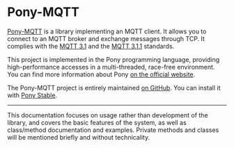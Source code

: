# Pony-MQTT

[Pony-MQTT](https://github.com/EpicEric/pony-mqtt) is a library implementing an
MQTT client. It allows you to connect to an MQTT broker and exchange messages
through TCP. It complies with the
[MQTT 3.1](http://public.dhe.ibm.com/software/dw/webservices/ws-mqtt/mqtt-v3r1.html)
and the
[MQTT 3.1.1](http://docs.oasis-open.org/mqtt/mqtt/v3.1.1/os/mqtt-v3.1.1-os.html)
standards.

This project is implemented in the Pony programming language, providing
high-performance accesses in a multi-threaded, race-free environment.
You can find more information about Pony
[on the official website](https://www.ponylang.org/).

The Pony-MQTT project is entirely maintained
[on GitHub](https://github.com/EpicEric/pony-mqtt).
You can install it with
[Pony Stable](https://github.com/ponylang/pony-stable).

---

This documentation focuses on usage rather than development of the library,
and covers the basic features of the system, as well as class/method
documentation and examples. Private methods and classes will be mentioned
briefly and without technicality.
